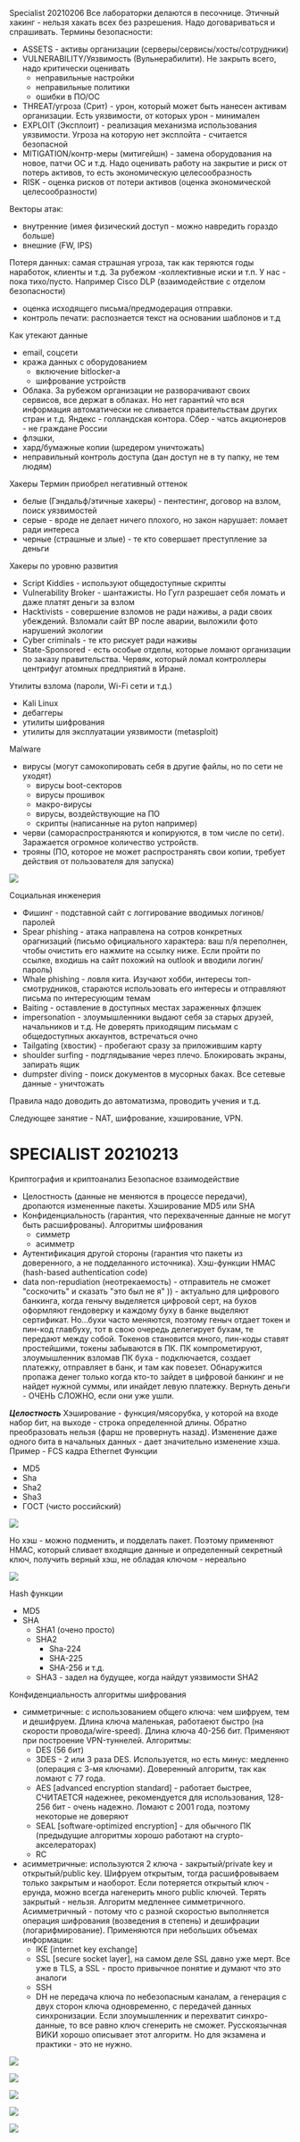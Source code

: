 Specialist 20210206
Все лабораторки делаются в песочнице. Этичный хакинг - нельзя хакать всех без разрешения. Надо договариваться и спрашивать.
Термины безопасности:
- ASSETS - активы организации (серверы/сервисы/хосты/сотрудники)
- VULNERABILITY/Уязвимость (Вульнерабилити). Не закрыть всего, надо критически оценивать
   - неправильные настройки
   - неправильные политики
   - ошибки в ПО/ОС
- THREAT/угроза (Срит) - урон, который может быть нанесен активам организации. Есть уязвимости, от которых урон - минимален
- EXPLOIT (Эксплоит) - реализация механизма использования уязвимости. Угроза на которую нет эксплойта - считается безопасной
- MITIGATION/контр-меры (митигейшн) - замена оборудования на новое, патчи ОС и т.д. Надо оценивать работу на закрытие и риск от потерь активов, то есть экономическую целесообразность
- RISK - оценка рисков от потери активов (оценка экономической целесообразности)

Векторы атак:
- внутренние (имея физический доступ - можно навредить гораздо больше)
- внешние (FW, IPS)

Потеря данных:
самая страшная угроза, так как теряются годы наработок, клиенты и т.д. За рубежом -коллективные иски и т.п. У нас - пока тихо/пусто.
Например Cisco DLP (взаимодействие с отделом безопасности)
- оценка исходящего письма/предмодерация отправки.
- контроль печати: распознается текст на основании шаблонов и т.д

Как утекают данные
- email, соцсети
- кража данных с оборудованием
   - включение bitlocker-а
   - шифрование устройств
- Облака. За рубежом организации не разворачивают своих сервисов, все держат в облаках. Но нет гарантий что вся информация автоматически не сливается правительствам других стран и т.д. Яндекс - голландская контора. Сбер - чатсь акционеров - не граждане России
- флэшки, 
- хард/бумажные копии (шредером уничтожать)
- неправильный контроль доступа (дан доступ не в ту папку, не тем людям)

Хакеры
Термин приобрел негативный оттенок
- белые (Гэндальф/этичные хакеры) - пентестинг, договор на взлом, поиск уязвимостей
- серые - вроде не делает ничего плохого, но закон нарушает: ломает ради интереса
- черные (страшные и злые) - те кто совершает преступление за деньги

Хакеры по уровню развития
- Script Kiddies - используют общедоступные скрипты
- Vulnerability Broker - шантажисты. Но Гугл разрешает себя ломать и даже платят деньги за взлом
- Hacktivists - совершение взломов не ради наживы, а ради своих убеждений. Взломали сайт BP после аварии, выложили фото нарушений экологии
- Cyber criminals - те кто рискует ради наживы
- State-Sponsored - есть особые отделы, которые ломают организации по заказу правительства. Червяк, который ломал контроллеры центрифуг атомных предприятий в Иране.

Утилиты взлома (пароли, Wi-Fi сети и т.д.)
- Kali Linux
- дебаггеры
- утилиты шифрования
- утилиты для эксплуатации уязвимости (metasploit)

Malware
- вирусы (могут самокопировать себя в другие файлы, но по сети не уходят)
   - вирусы boot-секторов
   - вирусы прошивок
   - макро-вирусы
   - вирусы, воздействующие на ПО
   - скрипты (написанные на pyton например)
- черви (самораспространяются и копируются, в том числе по сети). Заражается огромное количество устройств.
- трояны (ПО, которое не может распространять свои копии, требует действия от пользователя для запуска)

![](./pictures/01.jpg)

Социальная инженерия
- Фишинг - подставной сайт с логгирование вводимых логинов/паролей
- Spear phishing - атака направлена на сотров конкретных орагнизаций (письмо официального характера: ваш п/я переполнен, чтобы очистить его нажмите на ссылку ниже. Если пройти по ссылке, входишь на сайт похожий на outlook и вводили логин/пароль)
- Whale phishing - ловля кита. Изучают хобби, интересы топ-смотрудников, стараются использовать его интересы и отправляют письма по интересующим темам
- Baiting - оставление в доступных местах зараженных флэшек
- impersonation - злоумышленники выдают себя за старых друзей, начальников и т.д. Не доверять приходящим письмам с общедоступных аккаунтов, встречаться очно
- Tailgating (хвостик) - пробегают сразу за приложившим карту
- shoulder surfing - подглядывание через плечо. Блокировать экраны, запирать ящик
- dumpster diving - поиск документов в мусорных баках. Все сетевые данные - уничтожать

Правила надо доводить до автоматизма, проводить учения и т.д.

Следующее занятие - NAT, шифрование, хэширование, VPN.

# SPECIALIST 20210213
Криптография и криптоанализ
Безопасное взаимодействие
- Целостность (данные не меняются в процессе передачи), дропаются измененные пакеты. Хэширование MD5 или SHA
- Конфиденциальность (гарантия, что перехваченные данные не могут быть расшифрованы). Алгоритмы шифрования
   - симметр
   - асимметр
- Аутентификация другой стороны (гарантия что пакеты из доверенного, а не подделанного источника). Хэш-функции HMAC (hash-based authentication code)
- data non-repudiation (неотрекаемость) - отправитель не сможет "соскочить" и сказать "это был не я" )) - актуально для цифрового банкинга, когда генычу выделяется цифровой серт, на бухов оформляют гендоверку и каждому буху в банке выделяют сертификат. Но...бухи часто меняются, поэтому геныч отдает токен и пин-код главбуху, тот в свою очередь делегирует бухам, те передают между собой. Токенов становится много, пин-коды ставят простейшими, токены забываются в ПК. ПК компрометируют, злоумышленник взломав ПК буха - подключается, создает платежку, отправляет в банк, и там как повезет. Обнаружится пропажа денег только когда кто-то зайдет в цифровой банкинг и не найдет нужной суммы, или инайдет левую платежку. Вернуть деньги - ОЧЕНЬ СЛОЖНО, если они уже ушли.

___Целостность___
Хэширование - функция/мясорубка, у которой на входе набор бит, на выходе - строка определенной длины. Обратно преобразовать нельзя (фарш не провернуть назад). Изменение даже одного бита в начальных данных - дает значительно изменение хэша. Пример - FCS кадра Ethernet
Функции
- MD5
- Sha
- Sha2
- Sha3
- ГОСТ (чисто российский)

![](./pictures/02.jpg)

Но хэш - можно подменить, и подделать пакет.
Поэтому применяют HMAC, который сливает входящие данные и определенный секретный ключ, получить верный хэш, не обладая ключом - нереально

![](./pictures/03.jpg)

Hash функции
- MD5
- SHA
   - SHA1 (очено просто)
   - SHA2 
      - Sha-224
      - SHA-225
      - SHA-256
       и т.д.
   - SHA3 - задел на будущее, когда найдут уязвимости SHA2


Конфиденциальность
алгоритмы шифрования
- симметричные: с использованием общего ключа: чем шифруем, тем и дешифруем. Длина ключа маленькая, работаеют быстро (на скорости провода/wire-speed). Длина ключа 40-256 бит. Применяют при построение VPN-туннелей. Алгоритмы:
   - DES (56 бит)
   - 3DES - 2 или 3 раза DES. Используется, но есть минус: медленно (операция с 3-мя ключами). Доверенный алгоритм, так как ломают с 77 года.
   - AES [advanced encryption standard] - работает быстрее, СЧИТАЕТСЯ надежнее, рекомендуется для использования, 128-256 бит - очень надежно. Ломают с 2001 года, поэтому некоторые не доверяют
   - SEAL [software-optimized encryption] - для обычного ПК (предыдущие алгоритмы хорошо работают на crypto-акселераторах)
   - RC
- асимметричные: используются 2 ключа - закрытый/private key и открытый/public key. Шифруем открытым, тогда расшифровываем только закрытым и наоборот. Если потеряется открытый ключ - ерунда, можно всегда нагенерить много public ключей. Терять закрытый - нельзя. Алгоритм медленнее симметричного. Асимметричный - потому что с разной скоростью выполняется операция шифрования (возведения в степень) и дешифрации (логарифмирование). Применяются при небольших объемах информации:
   - IKE [internet key exchange]
   - SSL [secure socket layer], на самом деле SSL давно уже мерт. Все уже в TLS, а SSL - просто привычное понятие и думают что это аналоги
   - SSH
   - DH не передача ключа по небезопасным каналам, а генерация с двух сторон ключа одновременно, с передачей данных синхронизации. Если злоумышленник и перехватит синхро-данные, то все равно ключ сгенерить не сможет. Русскоязычная ВИКИ хорошо описывает этот алгоритм. Но для экзамена и практики - это не нужно.


![](./pictures/04.jpg)

![](./pictures/06.jpg)

![](./pictures/08.jpg)

![](./pictures/05.jpg)

![](./pictures/07.jpg)

